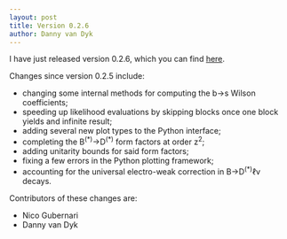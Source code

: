 ```yaml
---
layout: post
title: Version 0.2.6
author: Danny van Dyk
---
```


I have just released version 0.2.6, which you can find [here](https://github.com/eos/eos/releases/v0.2.6).

Changes since version 0.2.5 include:

 - changing some internal methods for computing the b&rarr;s Wilson coefficients;
 - speeding up likelihood evaluations by skipping blocks once one block yields and infinite result;
 - adding several new plot types to the Python interface;
 - completing the B<sup>(&ast;)</sup>&rarr;D<sup>(&ast;)</sup> form factors at order z<sup>2</sup>;
 - adding unitarity bounds for said form factors;
 - fixing a few errors in the Python plotting framework;
 - accounting for the universal electro-weak correction in B&rarr;D<sup>(&ast;)</sup>&ell;&nu; decays.

Contributors of these changes are:
 - Nico Gubernari
 - Danny van Dyk
